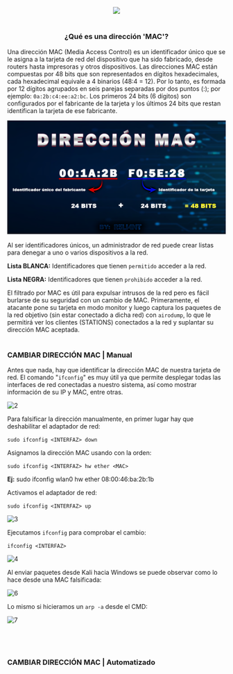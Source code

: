 <p align="center">
  <a href="https://github.com/DenverCoder1/readme-typing-svg"><img src="https://readme-typing-svg.herokuapp.com?color=F70000&width=377&lines=Falsificar+direcci%C3%B3n+MAC"></a>
</p>

<h1 align="center"></h1>

<h3 align="center">¿Qué es una dirección 'MAC'?</h3>

Una dirección MAC (Media Access Control) es un identificador único que se le asigna a la tarjeta de red del dispositivo que ha sido fabricado, desde routers hasta impresoras y otros dispositivos. Las direcciones MAC están compuestas por 48 bits que son representados en dígitos hexadecimales, cada hexadecimal equivale a 4 binarios (48:4 = 12). Por lo tanto, es formada por 12 dígitos agrupados en seis parejas separadas por dos puntos (:); por ejemplo: `0a:2b:c4:ee:a2:bc`. Los primeros 24 bits (6 dígitos) son configurados por el fabricante de la tarjeta y los últimos 24 bits que restan identifican la tarjeta de ese fabricante.

<p align="center">
  <img src="https://github.com/R3LI4NT/articulos/blob/main/Redes/GNU-Linux/img/direccionMAC.png">
</p>

Al ser identificadores únicos, un administrador de red puede crear listas para denegar a uno o varios dispositivos a la red.

**Lista BLANCA:** Identificadores que tienen `permitido` acceder a la red.

**Lista NEGRA:** Identificadores que tienen `prohibido` acceder a la red.

El filtrado por MAC es útil para expulsar intrusos de la red pero es fácil burlarse de su seguridad con un cambio de MAC. Primeramente, el atacante pone su tarjeta en modo monitor y luego captura los paquetes de la red objetivo (sin estar conectado a dicha red) con `airodump`, lo que le permitirá ver los clientes (STATIONS) conectados a la red y suplantar su dirección MAC aceptada.
<h1 align="center"></h1>

### CAMBIAR DIRECCIÓN MAC | Manual
Antes que nada, hay que identificar la dirección MAC de nuestra tarjeta de red. El comando "`ifconfig`" es muy útil ya que permite desplegar todas las interfaces de red conectadas a nuestro sistema, así como mostrar información de su IP y MAC, entre otras.

![2](https://user-images.githubusercontent.com/75953873/183269576-fd22db23-1d23-4498-8a94-3884045b0357.png)

Para falsificar la dirección manualmente, en primer lugar hay que deshabilitar el adaptador de red:
```
sudo ifconfig <INTERFAZ> down
```

Asignamos la dirección MAC usando con la orden:
```
sudo ifconfig <INTERFAZ> hw ether <MAC>
```
**Ej:** sudo ifconfig wlan0 hw ether 08:00:46:ba:2b:1b

Activamos el adaptador de red:
```
sudo ifconfig <INTERFAZ> up
```
![3](https://user-images.githubusercontent.com/75953873/183270251-56fd81bc-1bd0-482d-bd8f-bc9dfcd347c7.png)

Ejecutamos `ifconfig` para comprobar el cambio:
```
ifconfig <INTERFAZ> 
```
![4](https://user-images.githubusercontent.com/75953873/183270278-aefb06fa-b599-43eb-857c-fa88173ac43d.png)

Al enviar paquetes desde Kali hacia Windows se puede observar como lo hace desde una MAC falsificada:

![6](https://user-images.githubusercontent.com/75953873/183270490-5b7ccbf8-f131-4f65-821b-1af134110ce1.png)

Lo mismo si hicieramos un `arp -a` desde el CMD:

![7](https://user-images.githubusercontent.com/75953873/183270558-eddaf8e4-85fd-4872-822b-5b15194f898f.png)


<h1 align="center"></h1>

</br>

### CAMBIAR DIRECCIÓN MAC | Automatizado
